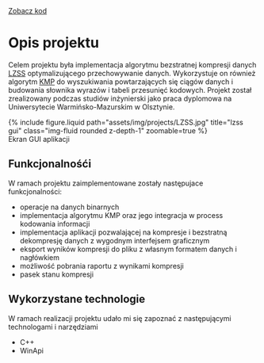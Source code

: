 <div class="links">
  <a href="https://github.com/Ziumper/LZSS" class="btn btn-amber btn-sm z-depth-0" role="button">Zobacz kod <i class="fa-brands fa-github"></i></a>
</div>

# Opis projektu

Celem projektu była implementacja algorytmu bezstratnej kompresji danych [LZSS](https://en.wikipedia.org/wiki/Lempel%E2%80%93Ziv%E2%80%93Storer%E2%80%93Szymanski) optymalizującego przechowywanie danych. Wykorzystuje on również algorytm [KMP](https://en.wikipedia.org/wiki/Knuth%E2%80%93Morris%E2%80%93Pratt_algorithm) do wyszukiwania powtarzających się ciągów danych i budowania słownika wyrazów i tabeli przesunięć kodowych.
Projekt został zrealizowany podczas studiów inżynierski jako praca dyplomowa na Uniwersytecie Warmińsko-Mazurskim w Olsztynie.

<div class="row justify-content-sm-center">
    <div class="col-sm-8 mt-3 mt-md-0">
        {% include figure.liquid path="assets/img/projects/LZSS.jpg" title="lzss gui" class="img-fluid rounded z-depth-1" zoomable=true %}
    </div>
</div>
<div class="caption">
    Ekran GUI aplikacji
</div>

## Funkcjonalnośći

W ramach projektu zaimplementowane zostały następujace funkcjonalności:

- operacje na danych binarnych
- implementacja algorytmu KMP oraz jego integracja w process kodowania informacji
- implementacja aplikacji pozwalającej na kompresje i bezstratną dekompresję danych z wygodnym interfejsem graficznym
- eksport wyników kompresji do pliku z własnym formatem danych i nagłówkiem
- możliwość pobrania raportu z wynikami kompresji
- pasek stanu kompresji

## Wykorzystane technologie

W ramach realizacji projektu udało mi się zapoznać z następującymi technologami i narzędziami

- C++
- WinApi
